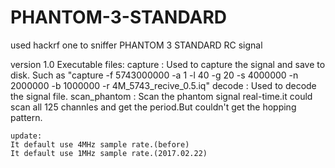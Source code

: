 # PHANTOM-3-STANDARD
used hackrf one to sniffer PHANTOM 3 STANDARD RC signal

version 1.0
    Executable files:
    capture : Used to capture the signal and save to disk. Such as "capture -f 5743000000 -a 1 -l 40 -g 20 -s 4000000 -n 2000000 -b 1000000 -r 4M_5743_recive_0.5.iq"
    decode : Used to decode the signal file.
    scan_phantom : Scan the phantom signal real-time.it could scan all 125 channles and get the period.But couldn't get the hopping pattern.
    
    update:
    It default use 4MHz sample rate.(before)
    It default use 1MHz sample rate.(2017.02.22)
